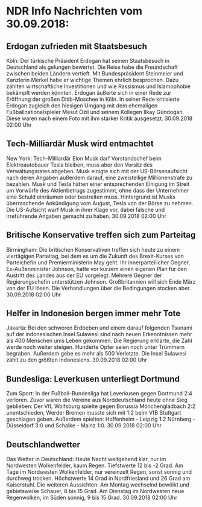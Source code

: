 # NDR Info Nachrichten vom 30.09.2018:


## Erdogan zufrieden mit Staatsbesuch
Köln: Der türkische Präsident Erdogan hat seinen Staatsbesuch in Deutschland als gelungen bewertet. Die Reise habe die Freundschaft zwischen beiden Ländern vertieft. Mit Bundespräsident Steinmeier und Kanzlerin Merkel habe er wichtige Themen ehrlich besprochen. Dazu zählten wirtschaftliche Investitionen und wie Rassismus und Islamophobie bekämpft werden könnten. Erdogan äußerte sich in einer Rede zur Eröffnung der großen Ditib-Moschee in Köln. In seiner Rede kritisierte Erdogan zugleich den hiesigen Umgang mit dem ehemaligen Fußballnationalspieler Mesut Özil und seinem Kollegen Ilkay Gündogan. Diese waren nach einem Foto mit ihm starker Kritik ausgesetzt. 30.09.2018 02:00 Uhr 

## Tech-Milliardär Musk wird entmachtet
New York:					Tech-Milliardär Elon Musk darf Vorstandschef beim Elektroautobauer Tesla bleiben, muss aber den Vorsitz des Verwaltungsrates abgeben. Musk einigte sich mit der US-Börsenaufsicht nach deren Angaben außerdem darauf, eine zweistellige Millionenstrafe zu bezahlen. Musk und Tesla hätten einer entsprechenden Einigung im Streit um Vorwürfe des Aktienbetrugs zugestimmt, ohne dass der Unternehmer eine Schuld einräumen oder bestreiten muss. Hintergrund ist Musks überraschende Ankündigung vom August, Tesla von der Börse zu nehmen. Die US-Aufsicht warf Musk in ihrer Klage vor, dabei falsche und irreführende Angaben gemacht zu haben. 30.09.2018 02:00 Uhr 

## Britische Konservative treffen sich zum Parteitag
Birmingham: Die britischen Konservativen treffen sich heute zu einem viertägigen Parteitag, bei dem es um die Zukunft des Brexit-Kurses von Parteichefin und Premierministerin May geht. Ihr innerparteilicher Gegner, Ex-Außenminister Johnson, hatte vor kurzem einen eigenen Plan für den Austritt des Landes aus der EU vorgelegt. Mehrere Gegner der Regierungschefin unterstützen Johnson. Großbritannien will sich Ende März von der EU lösen. Die Verhandlungen über die Bedingungen stocken aber. 30.09.2018 02:00 Uhr 

## Helfer in Indonesion bergen immer mehr Tote
Jakarta: Bei den schweren Erdbeben und einem darauf folgenden Tsunami auf der indonesischen Insel Sulawesi sind nach neuen Erkenntnissen mehr als 400 Menschen ums Leben gekommen. Die Regierung erklärte, die Zahl werde noch weiter steigen. Hunderte Opfer seien noch unter Trümmern begraben. Außerdem gebe es mehr als 500 Verletzte. Die Insel Sulawesi zählt zu den größten Indonesiens. 30.09.2018 02:00 Uhr 

## Bundesliga: Leverkusen unterliegt Dortmund
Zum Sport: In der Fußball-Bundesliga hat Leverkusen gegen Dortmund 2:4 verloren. Zuvor waren die Vereine aus Norddeutschland heute ohne Sieg geblieben: Der VfL Wolfsburg spielte gegen Borussia Mönchengladbach 2:2 unentschieden, Werder Bremen musste sich mit 1:2 beim VfB Stuttgart geschlagen geben. Außerdem spielten:
Hoffenheim - Leipzig 1:2
Nürnberg - Düsseldorf 3:0
und
Schalke - Mainz  1:0. 30.09.2018 02:00 Uhr 

## Deutschlandwetter
Das Wetter in Deutschland: Heute Nacht weitgehend klar, nur im Nordwesten Wolkenfelder, kaum Regen. Tiefstwerte 12 bis -2 Grad. Am Tage im Nordwesten Wolkenfelder, nur vereinzelt Regen, sonst sonnig und durchweg trocken. Höchstwerte 14 Grad in Nordfriesland und 26 Grad am Kaiserstuhl. Die weiteren Aussichten: Am Montag wechselnd bewölkt und gebietsweise Schauer, 8 bis 15 Grad. Am Dienstag im Nordwesten neue Regenwolken, im Süden sonnig, 9 bis 15 Grad. 30.09.2018 02:00 Uhr 
